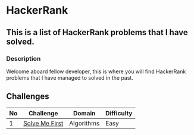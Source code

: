 # HackerRank

## This is a list of HackerRank problems that I have solved.

### Description

Welcome aboard fellow developer, this is where you will find HackerRank problems that I have managed to solved in the past.

## Challenges

| No  | Challenge                                                        | Domain     | Difficulty |
| --- | ---------------------------------------------------------------- | ---------- | ---------- |
| 1   | [Solve Me First](problem_solving/algorithms/easy/solve_me_first) | Algorithms | Easy       |
